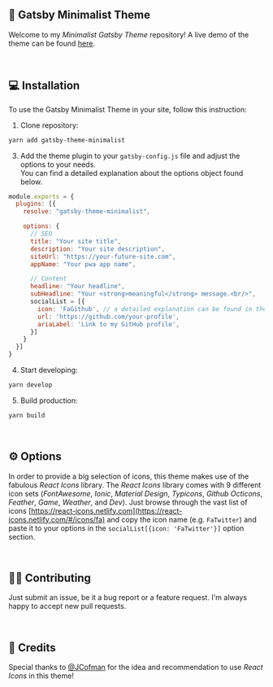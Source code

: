## 👀 Gatsby Minimalist Theme

Welcome to my _Minimalist Gatsby Theme_ repository! A live demo of the theme can be found [here](https://filipesantoscorrea.com).

<br/>

## 💻 Installation

To use the Gatsby Minimalist Theme in your site, follow this instruction:

1. Clone repository: 
```sh
yarn add gatsby-theme-minimalist
```

3. Add the theme plugin to your ```gatsby-config.js``` file and adjust the options to your needs. <br/>
You can find a detailed explanation about the options object found below.

```js
module.exports = {
  plugins: [{
    resolve: "gatsby-theme-minimalist",

    options: {
      // SEO
      title: "Your site title",
      description: "Your site description",
      siteUrl: "https://your-future-site.com",
      appName: "Your pwa app name",

      // Content
      headline: "Your headline",
      subHeadline: "Your <strong>meaningful</strong> message.<br/>",
      socialList = [{
        icon: 'FaGithub', // a detailed explanation can be found in the options section
        url: 'https://github.com/your-profile',
        ariaLabel: 'Link to my GitHub profile',
      }]
    }
  }]
}
```

4. Start developing: 
```sh
yarn develop
```

5. Build production: 
```sh
yarn build
```

<br/>

## ⚙️ Options

In order to provide a big selection of icons, this theme makes use of the fabulous _React Icons_ library. The _React Icons_ library comes with 9 different icon sets (_FontAwesome_, _Ionic_, _Material Design_, _Typicons_, _Github Octicons_, _Feather_, _Game_, _Weather_, and _Dev_). Just browse through the vast list of icons [https://react-icons.netlify.com](https://react-icons.netlify.com/#/icons/fa) and copy the icon name (e.g. `FaTwitter`) and paste it to your options in the `socialList[{icon: 'FaTwitter'}]` option section.

<br/>

## 👩‍💻 Contributing

Just submit an issue, be it a bug report or a feature request. I'm always happy to accept new pull requests.

<br/>

## 🙌 Credits

Special thanks to [@JCofman](https://github.com/JCofman) for the idea and recommendation to use _React Icons_ in this theme!
